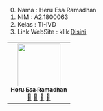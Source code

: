 0. Nama  : Heru Esa Ramadhan
1. NIM   : A2.1800063
2. Kelas : TI-IVD
3. Link WebSite  : klik [Disini](https://a21800063.000webhostapp.com)

<!-- ALL-CONTRIBUTORS-LIST:START - Do not remove or modify this section -->
<!-- prettier-ignore-start -->
<!-- markdownlint-disable -->
<table>
  <tr>
    <td align="center"><a href="#"><img src="https://avatars2.githubusercontent.com/u/61966845?s=400&v=4" width="100px;" alt=""/><br /><sub><b>Heru Esa Ramadhan</b></sub></a><br /><a href="#" title="Link Repo">🔗</a> <a href="#" title="Documentation">📖</a> <a href="#" title="Profile">👀</a> <a href="#" title="Talks">📢</a></td>
